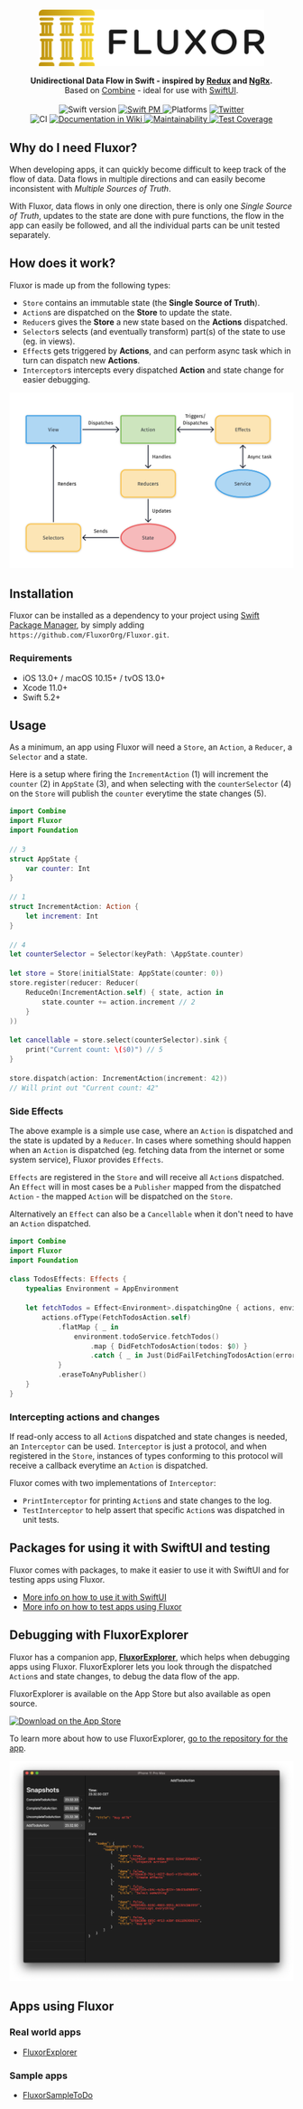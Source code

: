 <p align="center">
    <br />
    <img src="https://raw.githubusercontent.com/FluxorOrg/Fluxor/master/Assets/Fluxor-logo.png" width="400" max-width="90%" alt="Fluxor" />
</p>

<p align="center">
    <b>Unidirectional Data Flow in Swift - inspired by <a href="https://redux.js.org">Redux</a> and <a href="https://ngrx.io">NgRx</a>.</b><br />
    Based on <a href="https://developer.apple.com/documentation/combine">Combine</a> - ideal for use with <a href="https://developer.apple.com/documentation/swiftui">SwiftUI</a>.<br />
    <br />
    <img src="https://img.shields.io/badge/Swift-5.2-brightgreen.svg" alt="Swift version" />
    <a href="https://swift.org/package-manager">
        <img src="https://img.shields.io/badge/SwiftPM-compatible-brightgreen.svg?style=flat" alt="Swift PM" />
    </a>
    <img src="https://img.shields.io/badge/platforms-Mac+iOS-brightgreen.svg?style=flat" alt="Platforms" />
    <a href="https://twitter.com/mortengregersen">
        <img src="https://img.shields.io/badge/twitter-@mortengregersen-blue.svg?style=flat" alt="Twitter" />
    </a>
    <br />
    <img src="https://github.com/FluxorOrg/Fluxor/workflows/CI/badge.svg" alt="CI" />
    <a href="https://github.com/FluxorOrg/Fluxor/wiki">
        <img src="https://img.shields.io/badge/Docs-Wiki-brightgreen" alt="Documentation in Wiki" />
    </a>
    <a href="https://codeclimate.com/github/FluxorOrg/Fluxor/maintainability">
        <img src="https://api.codeclimate.com/v1/badges/f2ea66abc81e4a578a31/maintainability" alt="Maintainability" />
    </a>
    <a href="https://codeclimate.com/github/FluxorOrg/Fluxor/test_coverage">
        <img src="https://api.codeclimate.com/v1/badges/f2ea66abc81e4a578a31/test_coverage" alt="Test Coverage" />
    </a>
</p>

## Why do I need Fluxor?
When developing apps, it can quickly become difficult to keep track of the flow of data. Data flows in multiple directions and can easily become inconsistent with *Multiple Sources of Truth*.

With Fluxor, data flows in only one direction, there is only one *Single Source of Truth*, updates to the state are done with pure functions, the flow in the app can easily be followed, and all the individual parts can be unit tested separately.

## How does it work?
Fluxor is made up from the following types:

* `Store` contains an immutable state (the **Single Source of Truth**).
* `Action`s are dispatched on the **Store** to update the state.
* `Reducer`s gives the **Store** a new state based on the **Actions** dispatched.
* `Selector`s selects (and eventually transform) part(s) of the state to use (eg. in views).
* `Effect`s gets triggered by **Actions**, and can perform async task which in turn can dispatch new **Actions**.
* `Interceptor`s intercepts every dispatched **Action** and state change for easier debugging.

![](https://raw.githubusercontent.com/FluxorOrg/Fluxor/master/Assets/Diagram.png)

## Installation

Fluxor can be installed as a dependency to your project using [Swift Package Manager](https://swift.org/package-manager), by simply adding `https://github.com/FluxorOrg/Fluxor.git`.

### Requirements

- iOS 13.0+ / macOS 10.15+ / tvOS 13.0+
- Xcode 11.0+
- Swift 5.2+

## Usage
As a minimum, an app using Fluxor will need a `Store`, an `Action`, a `Reducer`, a `Selector` and a state.

Here is a setup where firing the `IncrementAction` (1) will increment the `counter` (2) in `AppState` (3), and when selecting with the `counterSelector` (4) on the `Store` will publish the `counter` everytime the state changes (5).

```swift
import Combine
import Fluxor
import Foundation

// 3
struct AppState {
    var counter: Int
}

// 1
struct IncrementAction: Action {
    let increment: Int
}

// 4
let counterSelector = Selector(keyPath: \AppState.counter)

let store = Store(initialState: AppState(counter: 0))
store.register(reducer: Reducer(
    ReduceOn(IncrementAction.self) { state, action in
        state.counter += action.increment // 2
    }
))

let cancellable = store.select(counterSelector).sink {
    print("Current count: \($0)") // 5
}

store.dispatch(action: IncrementAction(increment: 42))
// Will print out "Current count: 42"
```

### Side Effects
The above example is a simple use case, where an `Action` is dispatched and the state is updated by a `Reducer`. In cases where something should happen when an `Action` is dispatched (eg. fetching data from the internet or some system service), Fluxor provides `Effects`.

`Effects` are registered in the `Store` and will receive all `Action`s dispatched. An `Effect` will in most cases be a `Publisher` mapped from the dispatched `Action` - the mapped `Action` will be dispatched on the `Store`.

Alternatively an `Effect` can also be a `Cancellable` when it don't need to have an `Action` dispatched.

```swift
import Combine
import Fluxor
import Foundation

class TodosEffects: Effects {
    typealias Environment = AppEnvironment

    let fetchTodos = Effect<Environment>.dispatchingOne { actions, environment in
        actions.ofType(FetchTodosAction.self)
            .flatMap { _ in
                environment.todoService.fetchTodos()
                    .map { DidFetchTodosAction(todos: $0) }
                    .catch { _ in Just(DidFailFetchingTodosAction(error: "An error occurred.")) }
            }
            .eraseToAnyPublisher()
    }
}
```

### Intercepting actions and changes
If read-only access to all `Action`s dispatched and state changes is needed, an `Interceptor` can be used. `Interceptor` is just a protocol, and when registered in the `Store`, instances of types conforming to this protocol will receive a callback everytime an `Action` is dispatched.

Fluxor comes with two implementations of `Interceptor`:

* `PrintInterceptor` for printing `Action`s and state changes to the log.
* `TestInterceptor` to help assert that specific `Action`s was dispatched in unit tests.

## Packages for using it with SwiftUI and testing
Fluxor comes with packages, to make it easier to use it with SwiftUI and for testing apps using Fluxor.

* [More info on how to use it with SwiftUI](https://fluxor.dev/Using%20Fluxor%20With%20SwiftUI.html)
* [More info on how to test apps using Fluxor](https://fluxor.dev/Test%20Support.html)

## Debugging with FluxorExplorer
Fluxor has a companion app, [**FluxorExplorer**](https://github.com/FluxorOrg/FluxorExplorer), which helps when debugging apps using Fluxor. FluxorExplorer lets you look through the dispatched `Action`s and state changes, to debug the data flow of the app.

FluxorExplorer is available on the App Store but also available as open source.

<a href="https://apps.apple.com/us/app/fluxorexplorer/id1515805273?mt=8">
	<img src="https://linkmaker.itunes.apple.com/en-us/badge-lrg.svg?releaseDate=2020-06-08&kind=iossoftware&bubble=ios_apps" style="width: 135px; height: 40px" alt="Download on the App Store" />
</a>

To learn more about how to use FluxorExplorer, [go to the repository for the app](https://github.com/FluxorOrg/FluxorExplorer).

![](https://raw.githubusercontent.com/FluxorOrg/Fluxor/master/Assets/FluxorExplorer.png)


## Apps using Fluxor

### Real world apps

* [FluxorExplorer](https://github.com/FluxorOrg/FluxorExplorer)

### Sample apps

* [FluxorSampleToDo](https://github.com/FluxorOrg/FluxorSampleToDo)
